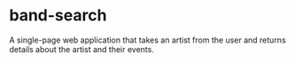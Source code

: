 # band-search
A single-page web application that takes an artist from the user and returns details about the artist and their events.
